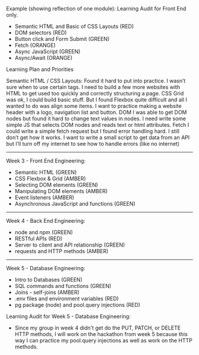 Example (showing reflection of one module):
Learning Audit for Front End only.

- Semantic HTML and Basic of CSS Layouts (RED)
- DOM selectors (RED)
- Button click and Form Submit (GREEN)
- Fetch (ORANGE)
- Async JavaScript (GREEN)
- Async/Await (ORANGE)

Learning Plan and Priorities

Semantic HTML / CSS Layouts:
Found it hard to put into practice. I wasn’t sure when to use certain tags. I need to build a few more websites with HTML to get used too quickly and correctly structuring a page.
CSS Grid was ok, I could build basic stuff. But I found Flexbox quite difficult and all I wanted to do was align some items. I want to practice making a website header with a logo, navigation list and button.
DOM
I was able to get DOM nodes but found it hard to change text values in nodes. I need write some simple JS that selects DOM nodes and reads text or html attributes.
Fetch
I could write a simple fetch request but I found error handling hard. I still don’t get how it works. I want to write a small script to get data from an API but I’ll turn off my internet to see how to handle errors (like no internet)

------------------------------------------------------------------------

Week 3 - Front End Engineering:

- Semantic HTML (GREEN)
- CSS Flexbox & Grid (AMBER)
- Selecting DOM elements (GREEN)
- Manipulating DOM elements (AMBER)
- Event listeners (AMBER)
- Asynchronous JavaScript and functions (GREEN)

------------------------------------------------------------------------

Week 4 - Back End Engineering:

- node and npm (GREEN)
- RESTful APIs (RED)
- Server to client and API relationship (GREEN)
- requests and HTTP methods (AMBER)

------------------------------------------------------------------------

Week 5 - Database Engineering:

- Intro to Databases (GREEN)
- SQL commands and functions (GREEN)
- Joins - self-joins (AMBER)
- .env files and environment variables (RED)
- pg package (node) and pool.query injections (RED)

Learning Audit for Week 5 - Database Engineering:

- Since my group in week 4 didn't get do the PUT, PATCH, or DELETE HTTP methods,
I will work on the hackathon from week 5 because this way I can practice my pool.query injections as well
as work on the HTTP methods.

